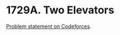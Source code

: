 # 1729A. Two Elevators

[Problem statement on Codeforces](https://codeforces.com/problemset/problem/1729/A?locale=en).